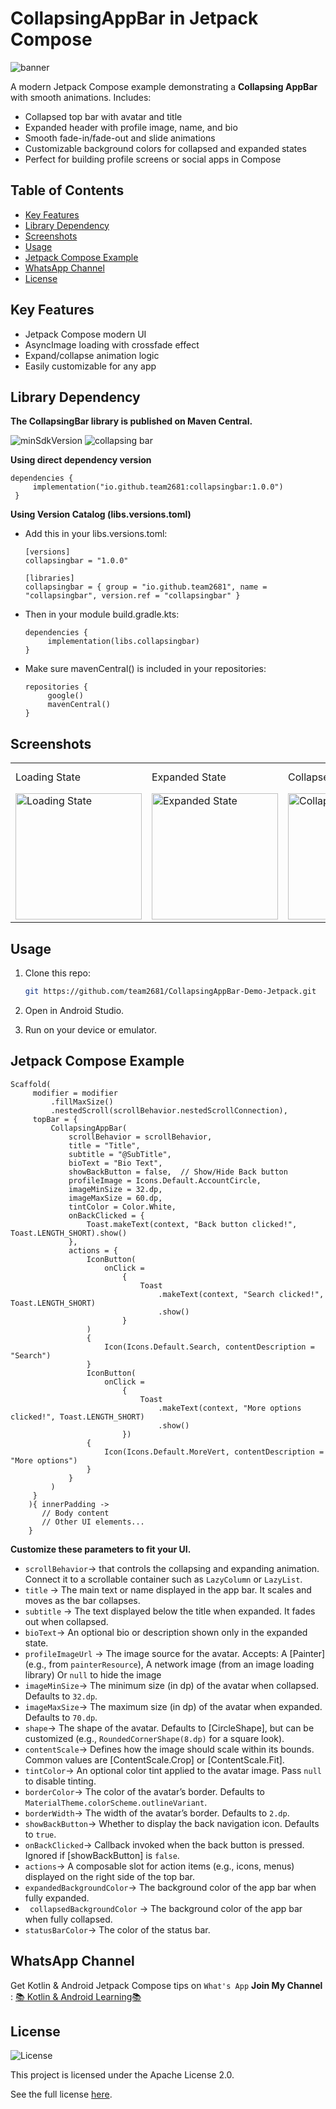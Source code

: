 # CollapsingAppBar in Jetpack Compose

![banner](screenshots/banner.png)

A modern Jetpack Compose example demonstrating a **Collapsing AppBar** with smooth animations.
Includes:

- Collapsed top bar with avatar and title
- Expanded header with profile image, name, and bio
- Smooth fade-in/fade-out and slide animations
- Customizable background colors for collapsed and expanded states
- Perfect for building profile screens or social apps in Compose

## Table of Contents

- [Key Features](#key-features)
- [Library Dependency](#Library-Dependency)
- [Screenshots](#screenshots)
- [Usage](#usage)
- [Jetpack Compose Example](#jetpack-compose-example)
- [WhatsApp Channel](#whatsapp-channel)
- [License](#License)

## Key Features

- Jetpack Compose modern UI
- AsyncImage loading with crossfade effect
- Expand/collapse animation logic
- Easily customizable for any app

## Library Dependency

**The CollapsingBar library is published on Maven Central.**

![minSdkVersion](https://img.shields.io/badge/minSdk-24-blue)
![collapsing bar](https://img.shields.io/maven-central/v/io.github.team2681/collapsingbar.svg)

**Using direct dependency version**

   ```
   dependencies {
        implementation("io.github.team2681:collapsingbar:1.0.0")
    }
   ```    

**Using Version Catalog (libs.versions.toml)**

- Add this in your libs.versions.toml:

   ```
   [versions]
   collapsingbar = "1.0.0"

   [libraries]
   collapsingbar = { group = "io.github.team2681", name = "collapsingbar", version.ref = "collapsingbar" }
   ```

- Then in your module build.gradle.kts:

   ```
   dependencies {
        implementation(libs.collapsingbar)
   }
   ```

- Make sure mavenCentral() is included in your repositories:

   ```
   repositories {
        google()
        mavenCentral()
   }
   ```

## Screenshots

<table> <tr> <td>Loading State</td> <td>Expanded State</td> <td>Collapsed State</td> 
<td>Expanded & Collapsed Demo</td> </tr>
<tr> <td><img src="screenshots/loading.gif" alt="Loading State" width="202"/></td> 
<td><img src="screenshots/expanded.jpeg" alt="Expanded State" width="202"/></td> 
<td><img src="screenshots/collapsed.jpeg" alt="Collapsed State" width="202"/></td> 
<td><img src="screenshots/demo.gif" alt="Expanded and Collapsed Demo" width="202"/></td> 
</tr> </table>

## Usage

1. Clone this repo:

    ```bash
    git https://github.com/team2681/CollapsingAppBar-Demo-Jetpack.git
    ```
2. Open in Android Studio.

3. Run on your device or emulator.

## Jetpack Compose Example

   ```
   Scaffold(
        modifier = modifier
            .fillMaxSize()
            .nestedScroll(scrollBehavior.nestedScrollConnection),
        topBar = {
            CollapsingAppBar(
                scrollBehavior = scrollBehavior,
                title = "Title",
                subtitle = "@SubTitle",
                bioText = "Bio Text",
                showBackButton = false,  // Show/Hide Back button
                profileImage = Icons.Default.AccountCircle,
                imageMinSize = 32.dp,
                imageMaxSize = 60.dp,
                tintColor = Color.White,
                onBackClicked = {
                    Toast.makeText(context, "Back button clicked!", Toast.LENGTH_SHORT).show()
                },
                actions = {
                    IconButton(
                        onClick =
                            {
                                Toast
                                    .makeText(context, "Search clicked!", Toast.LENGTH_SHORT)
                                    .show()
                            }
                    )
                    {
                        Icon(Icons.Default.Search, contentDescription = "Search")
                    }
                    IconButton(
                        onClick =
                            {
                                Toast
                                    .makeText(context, "More options clicked!", Toast.LENGTH_SHORT)
                                    .show()
                            })
                    {
                        Icon(Icons.Default.MoreVert, contentDescription = "More options")
                    }
                }
            )
        }
       ){ innerPadding ->
          // Body content
          // Other UI elements...
       }

   ```

**Customize these parameters to fit your UI.**

- ```scrollBehavior```→ that controls the collapsing and expanding animation. Connect it to a
  scrollable container such as `LazyColumn` or `LazyList`.
- ```title``` → The main text or name displayed in the app bar. It scales and moves as the bar
  collapses.
- ```subtitle``` → The text displayed below the title when expanded. It fades out when collapsed.
- ```bioText```→ An optional bio or description shown only in the expanded state.
- ```profileImageUrl``` → The image source for the avatar. Accepts: A [Painter] (e.g., from
  `painterResource`), A network image (from an image loading library) Or `null` to hide the image
- ```imageMinSize```→ The minimum size (in dp) of the avatar when collapsed. Defaults to `32.dp`.
- ```imageMaxSize```→ The maximum size (in dp) of the avatar when expanded. Defaults to `70.dp`.
- ```shape```→ The shape of the avatar. Defaults to [CircleShape], but can be customized (e.g.,
  `RoundedCornerShape(8.dp)` for a square look).
- ```contentScale```→ Defines how the image should scale within its bounds. Common values
  are [ContentScale.Crop] or [ContentScale.Fit].
- ```tintColor```→ An optional color tint applied to the avatar image. Pass `null` to disable
  tinting.
- ```borderColor```→ The color of the avatar’s border. Defaults to
  `MaterialTheme.colorScheme.outlineVariant`.
- ```borderWidth```→ The width of the avatar’s border. Defaults to `2.dp`.
- ```showBackButton```→ Whether to display the back navigation icon. Defaults to `true`.
- ```onBackClicked```→ Callback invoked when the back button is pressed. Ignored if [showBackButton]
  is `false`.
- ```actions```→ A composable slot for action items (e.g., icons, menus) displayed on the right side
  of the top bar.
- ```expandedBackgroundColor```→ The background color of the app bar when fully expanded.
- ``` collapsedBackgroundColor``` → The background color of the app bar when fully collapsed.
- ```statusBarColor```→ The color of the status bar.

## WhatsApp Channel

Get Kotlin & Android Jetpack Compose tips on `What's App` **Join My Channel** :
[📚 Kotlin & Android Learning📚](https://whatsapp.com/channel/0029VbBGTNr90x2umLoWKU3z)

## License

![License](https://img.shields.io/badge/License-Apache%202.0-orange)

This project is licensed under the Apache License 2.0.

See the full license [here](LICENSE).